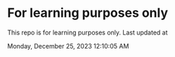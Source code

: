 # For learning purposes only
This repo is for learning purposes only.
Last updated at

Monday, December 25, 2023 12:10:05 AM

